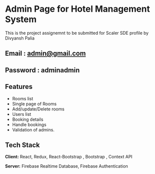 
# Admin Page for Hotel Management System

This is the project assignemnt to be submitted for Scaler SDE profile by Divyansh Palia

## Email : admin@gmail.com
## Password : adminadmin




## Features

- Rooms list
- Single page of Rooms
- Add/update/Delete rooms
- Users list
- Booking details
- Handle bookings
- Validation of admins.

## Tech Stack

**Client:** React, Redux, React-Bootstrap , Bootstrap , Context API

**Server:** Firebase Realtime Database, Firebase Authentication


